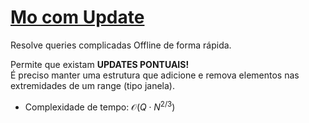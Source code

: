 # [Mo com Update](mo_update.cpp)

Resolve queries complicadas Offline de forma rápida.   

Permite que existam **UPDATES PONTUAIS!**  
É preciso manter uma estrutura que adicione e remova elementos nas extremidades de um range (tipo janela).

- Complexidade de tempo: $\mathcal{O}(Q \cdot N^{2/3})$
